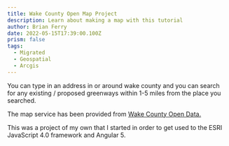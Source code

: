 ```yaml
---
title: Wake County Open Map Project
description: Learn about making a map with this tutorial
author: Brian Ferry
date: 2022-05-15T17:39:00.100Z
prism: false
tags:
  - Migrated
  - Geospatial
  - Arcgis
---
```

You can type in an address in or around wake county and you can  search for any existing / proposed greenways within 1-5 miles from the  place you searched.

The map service has been provided from <a target="_blank" href="https://data-wake.opendata.arcgis.com/">Wake County Open Data.</a>

This was a project of my own that I started in order to get used to the ESRI JavaScript 4.0 framework and Angular 5.